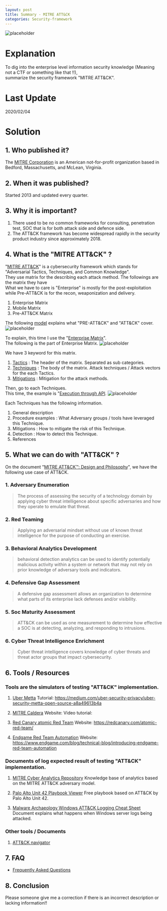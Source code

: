 ```yaml
---
layout: post
title: Summary - MITRE ATT&CK
categories: Security-framework
---
```


![placeholder](https://inar1.github.io/public/images/2020-02-04/mitre_attack_matrix.png)

# Explanation
To dig into the enterprise level information security knowledge (Meaning not a CTF or something like that !!),<br>
summarize the security framework "MITRE ATT&CK".

# Last Update
2020/02/04

# Solution
## 1. Who published it?
The <a href="https://www.mitre.org/">MITRE Corporation</a> is an American not-for-profit organization based in Bedford, Massachusetts, and McLean, Virginia.


## 2. When it was published?
Started 2013 and updated every quarter.


## 3. Why it is important?
1. There used to be no common frameworks for consulting, penetration test, SOC that is for both attack side and defence side.
2. The ATT&CK framework has become widespread rapidly in the security product industry since approximately 2018.


## 4. What is the "MITRE ATT&CK" ?
"<a href="https://attack.mitre.org/">MITRE ATT&CK</a>" is a cybersecurity framework which stands for "Adversarial Tactics, Techniques, and Common Knowledge".<br>
They use matrix for the describing each attack method. The followings are the matrix they have<br>
What we have to care is "Enterprise" is mostly for the post-exploitation while Pre-ATT&CK is for the recon, weaponization and delivery.
1. Enterprise Matrix
2. Mobile Matrix
3. Pre-ATT&CK Matrix

The following <a href="https://attack.mitre.org/resources/enterprise-introduction/">model</a> explains what "PRE-ATT&CK" and "ATT&CK" cover.
![placeholder](https://inar1.github.io/public/images/2020-02-04/enterprise-pre-lifecycle.png)

To explain, this time I use the "<a href="https://attack.mitre.org/matrices/enterprise/">Enterprise Matrix</a>".<br>
The following is the part of Enterprise Matrix.
![placeholder](https://inar1.github.io/public/images/2020-02-04/2020-02-01-16-07-53.png)

We have 3 keyword for this matrix.
1. <a href="https://attack.mitre.org/tactics/enterprise/">Tactics</a> : The header of the matrix. Separated as sub categories.
2. <a href="https://attack.mitre.org/techniques/enterprise/">Techniques</a> : The body of the matrix. Attack techniques / Attack vectors for the each Tactics.
3. <a href="https://attack.mitre.org/mitigations/enterprise/">Mitigations</a> : Mitigation for the attack methods.

Then, go to each Techniques.<br>
This time, the example is "<a href="https://attack.mitre.org/techniques/T1106/">Execution through API</a>.
![placeholder](https://inar1.github.io/public/images/2020-02-04/2020-02-03-21-04-24.png)

Each Techniques has the following information.
1. General description
2. Procedure examples : What Adversary groups / tools have leveraged this Technique.
3. Mitigations : How to mitigate the risk of this Technique.
4. Detection : How to detect this Technique.
5. References


## 5. What we can do with "ATT&CK" ?
On the document "<a href="https://www.mitre.org/sites/default/files/publications/pr-18-0944-11-mitre-attack-design-and-philosophy.pdf">MITRE ATT&CK™: Design and Philosophy</a>", we have the following use case of ATT&CK.
### 1. Adversary Enumeration
> The process of assessing the security of a technology domain by applying cyber threat intelligence about specific adversaries and how they operate to emulate that threat.

### 2. Red Teaming
> Applying an adversarial mindset without use of known threat intelligence for the purpose of conducting an exercise.

### 3. Behavioral Analytics Development
>  behavioral detection analytics can be used to identify potentially malicious activity within a system or network that may not rely on prior knowledge of adversary tools and indicators. 

### 4. Defensive Gap Assessment
> A defensive gap assessment allows an organization to determine what parts of its enterprise lack defenses and/or visibility. 

### 5. Soc Maturity Assessment
> ATT&CK can be used as one measurement to determine how effective a SOC is at detecting, analyzing, and responding to intrusions.

### 6. Cyber Threat Intelligence Enrichment
> Cyber threat intelligence covers knowledge of cyber threats and threat actor groups that impact cybersecurity.


## 6. Tools / Resources
### Tools are the simulators of testing "ATT&CK" implementation.
1. <a href="https://github.com/uber-common/metta">Uber Metta</a>
Tutorial: <a href="https://medium.com/uber-security-privacy/uber-security-metta-open-source-a8a49613b4a">https://medium.com/uber-security-privacy/uber-security-metta-open-source-a8a49613b4a</a>

2. <a href="https://github.com/mitre/caldera">MITRE Caldera</a>
Website: <a href="https://www.mitre.org/research/technology-transfer/open-source-software/caldera"></a>
Video tutorial: <a href="https://www.mitre.org/research/technology-transfer/open-source-software/caldera"></a>

3. <a href="https://github.com/redcanaryco/atomic-red-team">Red Canary atomic Red Team</a>
Website: <a href="https://redcanary.com/atomic-red-team/">https://redcanary.com/atomic-red-team/</a>

4. <a href="https://github.com/endgameinc/RTA">Endgame Red Team Automation</a>
Website: <a href="https://www.endgame.com/blog/technical-blog/introducing-endgame-red-team-automation">https://www.endgame.com/blog/technical-blog/introducing-endgame-red-team-automation</a>

### Documents of log expected result of testing "ATT&CK" implementation.
1. <a href="https://car.mitre.org/">MITRE Cyber Analytics Repository</a>
Knowledge base of analytics based on the MITRE ATT&CK adversary model.

2. <a href="https://pan-unit42.github.io/playbook_viewer/">Palo Alto Unit 42 Playbook Viewer</a>
Free playbook based on ATT&CK by Palo Alto Unit 42.

3. <a href="https://static1.squarespace.com/static/552092d5e4b0661088167e5c/t/5b8f091c0ebbe8644d3a886c/1536100639356/Windows+ATT%26CK_Logging+Cheat+Sheet_ver_Sept_2018.pdf">Malware Archaeology Windows ATT&CK Logging Cheat Sheet</a>
Document explains what happens when Windows server logs being attacked.

### Other tools / Documents
1. <a href="https://mitre-attack.github.io/attack-navigator/">ATT&CK navigator</a>


## 7. FAQ
* <a href="https://attack.mitre.org/resources/getting-started/">Frequently Asked Questions</a>


## 8. Conclusion

Please someone give me a correction if there is an incorrect description or lacking information!!
